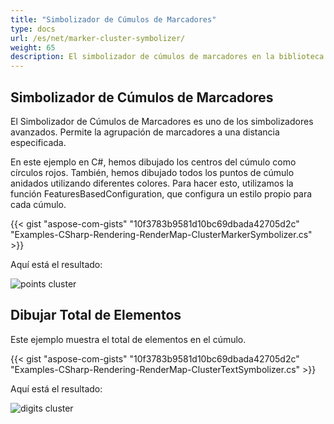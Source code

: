 ```yaml
---
title: "Simbolizador de Cúmulos de Marcadores"
type: docs
url: /es/net/marker-cluster-symbolizer/
weight: 65
description: El simbolizador de cúmulos de marcadores en la biblioteca o API GIS C# permite la agrupación de marcadores a una distancia especificada.
---
```


## **Simbolizador de Cúmulos de Marcadores**
El Simbolizador de Cúmulos de Marcadores es uno de los simbolizadores avanzados. Permite la agrupación de marcadores a una distancia especificada.

En este ejemplo en C#, hemos dibujado los centros del cúmulo como círculos rojos. También, hemos dibujado todos los puntos de cúmulo anidados utilizando diferentes colores. Para hacer esto, utilizamos la función FeaturesBasedConfiguration, que configura un estilo propio para cada cúmulo.

{{< gist "aspose-com-gists" "10f3783b9581d10bc69dbada42705d2c" "Examples-CSharp-Rendering-RenderMap-ClusterMarkerSymbolizer.cs" >}}

Aquí está el resultado:

![points cluster](points-cluster.png)

## **Dibujar Total de Elementos**

Este ejemplo muestra el total de elementos en el cúmulo.

{{< gist "aspose-com-gists" "10f3783b9581d10bc69dbada42705d2c" "Examples-CSharp-Rendering-RenderMap-ClusterTextSymbolizer.cs" >}}

Aquí está el resultado:

![digits cluster](digits-cluster.png)
